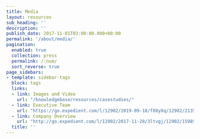 ```yaml
---
title: Media
layout: resources
sub_heading: ''
description: ''
publish_date: 2017-11-01T03:00:00.000+00:00
permalink: '/about/media/'
pagination: 
  enabled: true
  collection: press
  permalink: /:num/
  sort_reverse: true
page_sidebars:
- template: sidebar-tags
  block: tags
  links:
  - link: Images and Video
    url: "/knowledgebase/resources/casestudies/"
  - link: Executive Team 
    url: "https://go.expedient.com/l/12902/2019-09-18/f88y8q/12902/213575/exp_executive_team.pdf"
  - link: Company Overview
    url: "http://go.expedient.com/l/12902/2017-11-28/3ltvgj/12902/159857/Expedient_CompanyOverview.pdf"
  title: ''
---
```


